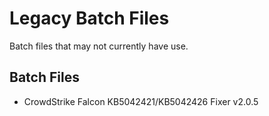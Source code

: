 # Legacy Batch Files
Batch files that may not currently have use.

## Batch Files
- CrowdStrike Falcon KB5042421/KB5042426 Fixer v2.0.5

